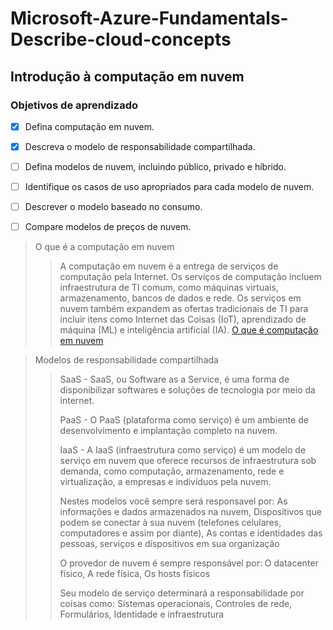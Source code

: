 # Microsoft-Azure-Fundamentals-Describe-cloud-concepts


## Introdução à computação em nuvem

### Objetivos de aprendizado

- [X] Defina computação em nuvem.
- [X] Descreva o modelo de responsabilidade compartilhada.
- [ ] Defina modelos de nuvem, incluindo público, privado e híbrido.
- [ ] Identifique os casos de uso apropriados para cada modelo de nuvem.
- [ ] Descrever o modelo baseado no consumo.
- [ ] Compare modelos de preços de nuvem.


> O que é a computação em nuvem 
> > A computação em nuvem é a entrega de serviços de computação pela Internet. Os serviços de computação incluem infraestrutura de TI comum, como máquinas virtuais, armazenamento, bancos de dados e rede. Os serviços em nuvem também expandem as ofertas tradicionais de TI para incluir itens como Internet das Coisas (IoT), aprendizado de máquina (ML) e inteligência artificial (IA).
> > [O que é computação em nuvem](https://learn.microsoft.com/en-us/training/modules/describe-cloud-compute/3-what-cloud-compute)

> Modelos de responsabilidade compartilhada
> > SaaS - SaaS, ou Software as a Service, é uma forma de disponibilizar softwares e soluções de tecnologia por meio da internet.
> >  
> > PaaS -  O PaaS (plataforma como serviço) é um ambiente de desenvolvimento e implantação completo na nuvem.
> > 
> > IaaS - A IaaS (infraestrutura como serviço) é um modelo de serviço em nuvem que oferece recursos de infraestrutura sob demanda, como computação, armazenamento, rede e virtualização, a empresas e indivíduos pela nuvem.
> >  
> >  Nestes modelos você sempre será responsavel por: As informações e dados armazenados na nuvem, Dispositivos que podem se conectar à sua nuvem (telefones celulares, computadores e assim por diante), As contas e identidades das pessoas, serviços e dispositivos em sua organização
> >  
> >  O provedor de nuvem é sempre responsável por: O datacenter físico, A rede física, Os hosts físicos
> >  
> >  Seu modelo de serviço determinará a responsabilidade por coisas como: Sistemas operacionais, Controles de rede, Formulários, Identidade e infraestrutura










